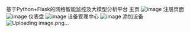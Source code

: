 ﻿基于Python+Flask的网络智能监控及大模型分析平台
 主页
![image](https://github.com/user-attachments/assets/f74086bc-ef6a-438e-962b-1de6e53c373c)
注册页面
![image](https://github.com/user-attachments/assets/cb3ad550-22d9-4db0-8e5d-be2d2aedaa71)
仪表盘
![image](https://github.com/user-attachments/assets/cc0375f1-113c-4604-95a5-227d743dddd6)
设备管理中心
![image](https://github.com/user-attachments/assets/37def621-6076-4ee5-83de-633293fefa14)
添加设备
![Uploading image.png…]()

